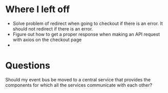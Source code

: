 # Where I left off

- Solve problem of redirect when going to checkout if there is an error. It should not redirect if there is an error.
- Figure out how to get a proper response when making an API request with axios on the checkout page
- 


# Questions
Should my event bus be moved to a central service that provides the components for which all the services communicate with each other?